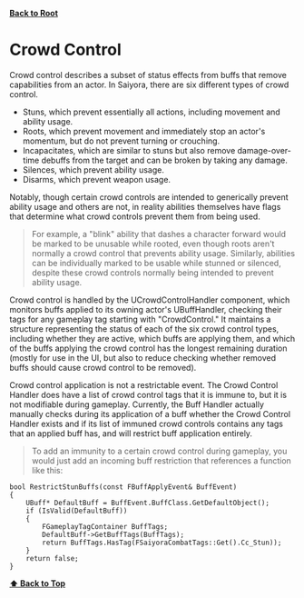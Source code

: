 <a name="top"></a>
**[Back to Root](/README.md)**

# Crowd Control

Crowd control describes a subset of status effects from buffs that remove capabilities from an actor. In Saiyora, there are six different types of crowd control.

- Stuns, which prevent essentially all actions, including movement and ability usage.
- Roots, which prevent movement and immediately stop an actor's momentum, but do not prevent turning or crouching.
- Incapacitates, which are similar to stuns but also remove damage-over-time debuffs from the target and can be broken by taking any damage.
- Silences, which prevent ability usage.
- Disarms, which prevent weapon usage.

Notably, though certain crowd controls are intended to generically prevent ability usage and others are not, in reality abilities themselves have flags that determine what crowd controls prevent them from being used. 

> For example, a "blink" ability that dashes a character forward would be marked to be unusable while rooted, even though roots aren't normally a crowd control that prevents ability usage. Similarly, abilities can be individually marked to be usable while stunned or silenced, despite these crowd controls normally being intended to prevent ability usage.

Crowd control is handled by the UCrowdControlHandler component, which monitors buffs applied to its owning actor's UBuffHandler, checking their tags for any gameplay tag starting with "CrowdControl." It maintains a structure representing the status of each of the six crowd control types, including whether they are active, which buffs are applying them, and which of the buffs applying the crowd control has the longest remaining duration (mostly for use in the UI, but also to reduce checking whether removed buffs should cause crowd control to be removed). 

Crowd control application is not a restrictable event. The Crowd Control Handler does have a list of crowd control tags that it is immune to, but it is not modifiable during gameplay. Currently, the Buff Handler actually manually checks during its application of a buff whether the Crowd Control Handler exists and if its list of immuned crowd controls contains any tags that an applied buff has, and will restrict buff application entirely. 

> To add an immunity to a certain crowd control during gameplay, you would just add an incoming buff restriction that references a function like this:
```
bool RestrictStunBuffs(const FBuffApplyEvent& BuffEvent)
{
    UBuff* DefaultBuff = BuffEvent.BuffClass.GetDefaultObject();
    if (IsValid(DefaultBuff))
    {
        FGameplayTagContainer BuffTags;
        DefaultBuff->GetBuffTags(BuffTags);
        return BuffTags.HasTag(FSaiyoraCombatTags::Get().Cc_Stun));
    }
    return false;
}
```
**[⬆ Back to Top](#top)**

